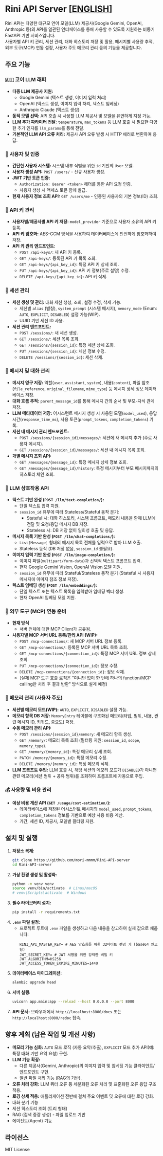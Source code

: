 # Rini API Server [[ENGLISH](https://github.com/mori-mmmm/Rini-API-server/blob/main/README_en.md)]
Rini API는 다양한 대규모 언어 모델(LLM) 제공사(Google Gemini, OpenAI, Anthropic 등)의 API를 일관된 인터페이스를 통해 사용할 수 있도록 지원하는 비동기 FastAPI 기반 서비스입니다.  
사용자별 API 키 관리, 세션 관리, 대화 히스토리 저장 및 활용, 메시지별 사용량 추적, 외부 도구(MCP) 연동 설정, 사용자 주도 메모리 관리 등의 기능을 제공합니다.

## 주요 기능

### 🇦🇮 코어 LLM 래퍼
* **다중 LLM 제공사 지원:**
    * Google Gemini (텍스트 생성, 이미지 입력 처리)
    * OpenAI (텍스트 생성, 이미지 입력 처리, 텍스트 임베딩)
    * Anthropic Claude (텍스트 생성)
* **동적 모델 선택:** API 호출 시 사용할 LLM 제공사 및 모델을 유연하게 지정 가능.
* **LLM 추가 파라미터 전달:** `temperature`, `max_tokens` 등 LLM 호출 시 필요한 다양한 추가 인자를 `llm_params`를 통해 전달.
* **기본적인 LLM API 오류 처리:** 제공사 API 오류 발생 시 HTTP 에러로 변환하여 응답.

### 🔐 사용자 및 인증
* **간단한 사용자 시스템:** 시스템 내부 식별을 위한 `id` 기반의 `User` 모델.
* **사용자 생성 API:** `POST /users/` - 신규 사용자 생성.
* **JWT 기반 토큰 인증:**
    * `Authorization: Bearer <token>` 헤더를 통한 API 요청 인증.
    * 사용자 생성 시 액세스 토큰 함께 발급.
* **현재 사용자 정보 조회 API:** `GET /users/me` - 인증된 사용자의 기본 정보(ID) 조회.

### 🔑 API 키 관리
* **사용자별/제공사별 API 키 저장:** `model_provider` 기준으로 사용자 소유의 API 키 등록.
* **API 키 암호화:** AES-GCM 방식을 사용하여 데이터베이스에 안전하게 암호화하여 저장.
* **API 키 관리 엔드포인트:**
    * `POST /api-keys/`: 새 API 키 등록.
    * `GET /api-keys/`: 등록된 API 키 목록 조회.
    * `GET /api-keys/{api_key_id}`: 특정 API 키 상세 조회.
    * `PUT /api-keys/{api_key_id}`: API 키 정보(주로 설명) 수정.
    * `DELETE /api-keys/{api_key_id}`: API 키 삭제.

### 🧵 세션 관리
* **세션 생성 및 관리:** 대화 세션 생성, 조회, 설정 수정, 삭제 기능.
    * 세션별 `alias` (별칭), `system_prompt` (시스템 메시지), `memory_mode` (Enum: `AUTO`, `EXPLICIT`, `DISABLED`) 설정 가능(WIP).
    * UUID 기반 세션 ID 사용.
* **세션 관리 엔드포인트:**
    * `POST /sessions/`: 새 세션 생성.
    * `GET /sessions/`: 세션 목록 조회.
    * `GET /sessions/{session_id}`: 특정 세션 상세 조회.
    * `PUT /sessions/{session_id}`: 세션 정보 수정.
    * `DELETE /sessions/{session_id}`: 세션 삭제.

### 💬 메시지 및 대화 관리
* **메시지 영구 저장:** 역할(`user`, `assistant`, `system`), 내용(`content`), 파일 참조(`file_reference`, `original_filename`, `mime_type`) 등 메시지 상세 정보 데이터베이스 저장.
* **대화 흐름 추적:** `parent_message_id`를 통해 메시지 간의 순서 및 부모-자식 관계 저장.
* **LLM 메타데이터 저장:** 어시스턴트 메시지 생성 시 사용된 모델(`model_used`), 응답 시간(`response_time_ms`), 사용 토큰(`prompt_tokens`, `completion_tokens`) 기록.
* **세션 내 메시지 관리 엔드포인트:**
    * `POST /sessions/{session_id}/messages/`: 세션에 새 메시지 추가 (주로 사용자 메시지).
    * `GET /sessions/{session_id}/messages/`: 세션 내 메시지 목록 조회.
* **개별 메시지 조회 API:**
    * `GET /messages/{message_id}`: 특정 메시지 상세 정보 조회.
    * `GET /messages/{message_id}/history`: 특정 메시지부터 부모 메시지까지의 히스토리 체인 조회.

### 🧠 LLM 상호작용 API
* **텍스트 기반 완성 (`POST /llm/text-completion/`):**
    * 단일 텍스트 입력 지원.
    * `session_id` 유무에 따라 Stateless/Stateful 동작 분기:
        * Stateful 시: 대화 히스토리, 시스템 프롬프트, 메모리 내용을 함께 LLM에 전달 및 요청/응답 메시지 DB 저장.
        * Stateless 시: DB 저장 없이 일회성 호출 및 응답.
* **메시지 목록 기반 완성 (`POST /llm/chat-completions/`):**
    * `List[Message]` 형태의 메시지 목록 전체를 입력으로 받아 LLM 호출.
    * Stateless 동작 (DB 저장 없음, `session_id` 불필요).
* **이미지 입력 기반 완성 (`POST /llm/image-completion/`):**
    * 이미지 파일(`multipart/form-data`)과 선택적 텍스트 프롬프트 입력.
    * 현재 Google Gemini Vision, OpenAI Vision 모델 지원.
    * `session_id` 유무에 따라 Stateful/Stateless 동작 분기 (Stateful 시 사용자 메시지에 이미지 참조 정보 저장).
* **텍스트 임베딩 생성 (`POST /llm/embeddings/`):**
    * 단일 텍스트 또는 텍스트 목록을 입력받아 임베딩 벡터 생성.
    * 현재 OpenAI 임베딩 모델 지원.

### 🔧 외부 도구 (MCP) 연동 준비
* **현재 방식**
   * 서버 전체에 대한 MCP Client가 공유됨.
* **사용자별 MCP 서버 URL 등록/관리 API (WIP):**
    * `POST /mcp-connections/`: 새 MCP 서버 URL 정보 등록.
    * `GET /mcp-connections/`: 등록된 MCP 서버 URL 목록 조회.
    * `GET /mcp-connections/{connection_id}`: 특정 MCP 서버 URL 정보 상세 조회.
    * `PUT /mcp-connections/{connection_id}`: 정보 수정.
    * `DELETE /mcp-connections/{connection_id}`: 정보 삭제.
    * (실제 MCP 도구 호출 로직은 "미니턴 없이 한 턴에 하나의 function/MCP calling만 처리 후 결과 반환" 방식으로 설계 예정)

### 💾 메모리 관리 (사용자 주도)
* **세션별 메모리 모드(WIP):** `AUTO`, `EXPLICIT`, `DISABLED` 설정 가능.
* **메모리 항목 DB 저장:** `MemoryEntry` 테이블에 구조화된 메모리(타입, 범위, 내용, 관련 메시지 ID, 키워드, 중요도) 저장.
* **수동 메모리 관리 API:**
    * `POST /sessions/{session_id}/memory`: 새 메모리 항목 생성.
    * `GET /memory/`: 메모리 목록 조회 (필터링 지원: `session_id`, `scope`, `memory_type`).
    * `GET /memory/{memory_id}`: 특정 메모리 상세 조회.
    * `PATCH /memory/{memory_id}`: 특정 메모리 수정.
    * `DELETE /memory/{memory_id}`: 특정 메모리 삭제.
* **LLM 프롬프트 주입:** LLM 호출 시, 해당 세션의 메모리 모드가 `DISABLED`가 아니면 관련 메모리(세션 범위 + 공유 범위)를 조회하여 프롬프트에 자동으로 주입.

### 💰 사용량 및 비용 관리
* **예상 비용 계산 API (`GET /usage/cost-estimation/`):**
    * 데이터베이스에 저장된 어시스턴트 메시지의 `model_used`, `prompt_tokens`, `completion_tokens` 정보를 기반으로 예상 사용 비용 계산.
    * 기간, 세션 ID, 제공사, 모델별 필터링 지원.

## 설치 및 실행

1.  **저장소 복제:**
    ```bash
    git clone https://github.com/mori-mmmm/Rini-API-server
    cd Rini-API-server
    ```
2.  **가상 환경 생성 및 활성화:**
    ```bash
    python -m venv venv
    source venv/bin/activate  # Linux/macOS
    # venv\Scripts\activate  # Windows
    ```
3.  **필수 라이브러리 설치:**
    ```bash
    pip install -r requirements.txt 
    ```
4.  **`.env` 파일 설정:**
    * 프로젝트 루트에 `.env` 파일을 생성하고 다음 내용을 참고하여 실제 값으로 채웁니다:
        ```env
        RINI_API_MASTER_KEY= # AES 암호화를 위한 32바이트 랜덤 키 (base64 인코딩)
        JWT_SECRET_KEY= # JWT 서명을 위한 강력한 비밀 키
        JWT_ALGORITHM=HS256
        JWT_ACCESS_TOKEN_EXPIRE_MINUTES=1440
        ```
5.  **데이터베이스 마이그레이션:**
    ```bash
    alembic upgrade head
    ```
6.  **서버 실행:**
    ```bash
    uvicorn app.main:app --reload --host 0.0.0.0 --port 8000
    ```
7.  **API 문서:** 브라우저에서 `http://localhost:8000/docs` 또는 `http://localhost:8000/redoc` 접속.

## 향후 계획 (남은 작업 및 개선 사항)
* **메모리 기능 심화:** `AUTO` 모드 로직 (자동 요약/추출), `EXPLICIT` 모드 추가 API(예: 특정 대화 기반 요약 요청) 구현.
* **LLM 기능 확장:**
    * 다른 제공사(Gemini, Anthropic)의 이미지 입력 및 임베딩 기능 클라이언트/엔드포인트 구현.
    * 일반 파일 처리 기능 (RAG의 기반).
* **오류 처리 강화:** LLM 쿼터 오류 등 세분화된 오류 처리 및 표준화된 오류 응답 구조 적용.
* **로깅 상세 적용:** 애플리케이션 전반에 걸쳐 주요 이벤트 및 오류에 대한 로깅 강화.
* 대화 분기 기능
* 세션 히스토리 조회 (트리 형태)
* RAG (검색 증강 생성) - 파일 업로드 기반
* 에이전트(Agent) 기능

## 라이선스
MIT License
